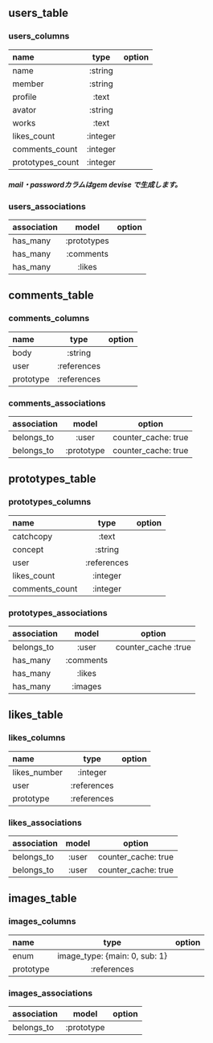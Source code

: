 ## users_table

### users_columns
| name | type |option|
|:-----------|:-----------:|:-----------:|
|name|:string||
|member|:string||
|profile|:text||
|avator|:string||
|works|:text||
|likes_count|:integer||
|comments_count|:integer||
|prototypes_count|:integer||

##### mail・passwordカラムはgem devise で生成します。

### users_associations
| association | model|option|
|:-----------|:-----------:|:-----------:|
|has_many|:prototypes||
|has_many|:comments||
|has_many|:likes||

## comments_table

### comments_columns
| name | type |option|
|:-----------|:-----------:|:-----------:|
|body| :string||
| user |:references||
|prototype |:references||

### comments_associations
| association | model|option|
|:-----------|:-----------:|:-----------:|
|belongs_to|:user|counter_cache: true|
|belongs_to|:prototype|counter_cache: true|


## prototypes_table

### prototypes_columns
|name|type|option|
|:-----------|:-----------:|:-----------:|
|catchcopy|:text||
|concept|:string ||
|user|:references||
|likes_count|:integer||
|comments_count|:integer||


### prototypes_associations
| association | model|option|
|:-----------|:-----------:|:-----------:|
|belongs_to|:user|counter_cache :true|
|has_many|:comments||
|has_many|:likes||
|has_many|:images||


## likes_table

### likes_columns
| name | type |option|
|:-----------|:-----------:|:-----------:|
|likes_number | :integer||
|user | :references||
|prototype| :references||

### likes_associations
| association | model|option|
|:-----------|:-----------:|:-----------:|
|belongs_to|:user|counter_cache: true|
|belongs_to|:user|counter_cache: true|

## images_table

### images_columns
| name | type |option|
|:-----------|:-----------:|:-----------:|
|enum |image_type: {main: 0, sub: 1}||
|prototype |:references||

### images_associations
| association | model|option|
|:-----------|:-----------:|:-----------:|
|belongs_to|:prototype||







